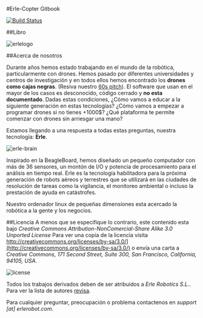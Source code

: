 
#Erle-Copter Gitbook

[![Build Status](https://www.gitbook.io/button/status/book/erlerobotics/erle-robotics-erle-copter)](https://www.gitbook.io/book/erlerobotics/erle-robotics-erle-copter/activity)

##Libro

![erlelogo](http://erlerobotics.com/blog/wp-content/uploads/2014/10/erle_corporativo_5.0_72px_nobackground.png)

##Acerca de nosotros

Durante años hemos estado trabajando en el mundo de la robótica, particularmente con drones. Hemos pasado por diferentes universidades y centros de investigación y en todos ellos hemos encontrado los **drones como cajas negras**. (Resiva nuestro [60s pitch](https://www.youtube.com/watch?v=tKAqjyXaC18)). El software que usan en el mayor de los casos es desconocido, código cerrado y **no esta documentado**. Dadas estas condiciones, ¿Cómo vamos a educar a la siguiente generación en estas tecnologías? ¿Cómo vamos a empezar a programar drones si no tienes +1000$? ¿Qué plataforma te permite comenzar con drones sin arriesgar una mano?

Estamos llegando a una respuesta a todas estas preguntas, nuestra tecnología: **Erle**.

![erle-brain](http://erlerobotics.com/blog/wp-content/uploads/2014/10/20141029_202223.jpg)

Inspirado en la BeagleBoard, hemos diseñado un pequeño computador con más de 36 sensores, un montón de I/O y potencia de procesamiento para el análisis en tiempo real. Erle es la tecnología habilitadora para la próxima generación de robots aéreos y terrestres que se utilizará en las ciudades de resolución de tareas como la vigilancia, el monitoreo ambiental o incluso la prestación de ayuda en catástrofes.

Nuestro ordenador linux de pequeñas dimensiones esta acercado la robótica a la gente y los negocios.

##Licencia
A menos que se especifique lo contrario, este contenido esta bajo *Creative Commons Attribution-NonComercial-Share Alike 3.0 Unported License* Para ver una copia de la licencia visita http://creativecommons.org/licenses/by-sa/3.0/](http://creativecommons.org/licenses/by-sa/3.0/) o envía una carta a *Creative Commons, 171 Second Street, Suite 300, San Francisco, California, 94105, USA*.

![license](http://i.creativecommons.org/l/by-nc-sa/4.0/88x31.png)

Todos los trabajos derivados deben de ser atribuidos a *Erle Robotics S.L.*. Para ver la lista de autores [revisa](https://github.com/erlerobot/erle_gitbook_mavtools/graphs/contributors).

Para cualquier preguntar, preocupación o problema contactenos en *support [at] erlerobot.com*.